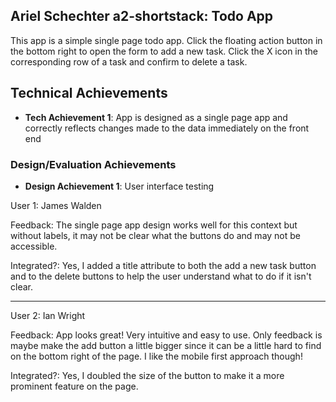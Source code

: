 ## Ariel Schechter a2-shortstack: Todo App
This app is a simple single page todo app. Click the floating action button in the bottom right to open the form to add a new task. Click the X icon in the corresponding row of a task and confirm to delete a task. 

## Technical Achievements
- **Tech Achievement 1**: App is designed as a single page app and correctly reflects changes made to the data immediately on the front end

### Design/Evaluation Achievements
- **Design Achievement 1**: User interface testing

User 1: James Walden

Feedback: The single page app design works well for this context but without labels, it may not be clear what the buttons do and may not be accessible. 

Integrated?: Yes, I added a title attribute to both the add a new task button and to the delete buttons to help the user understand what to do if it isn't clear.

-----------------------------------

User 2: Ian Wright

Feedback: App looks great! Very intuitive and easy to use. Only feedback is maybe make the add button a little bigger since it can be a little hard to find on the bottom right of the page. I 
like the mobile first approach though!

Integrated?: Yes, I doubled the size of the button to make it a more prominent feature on the page.
